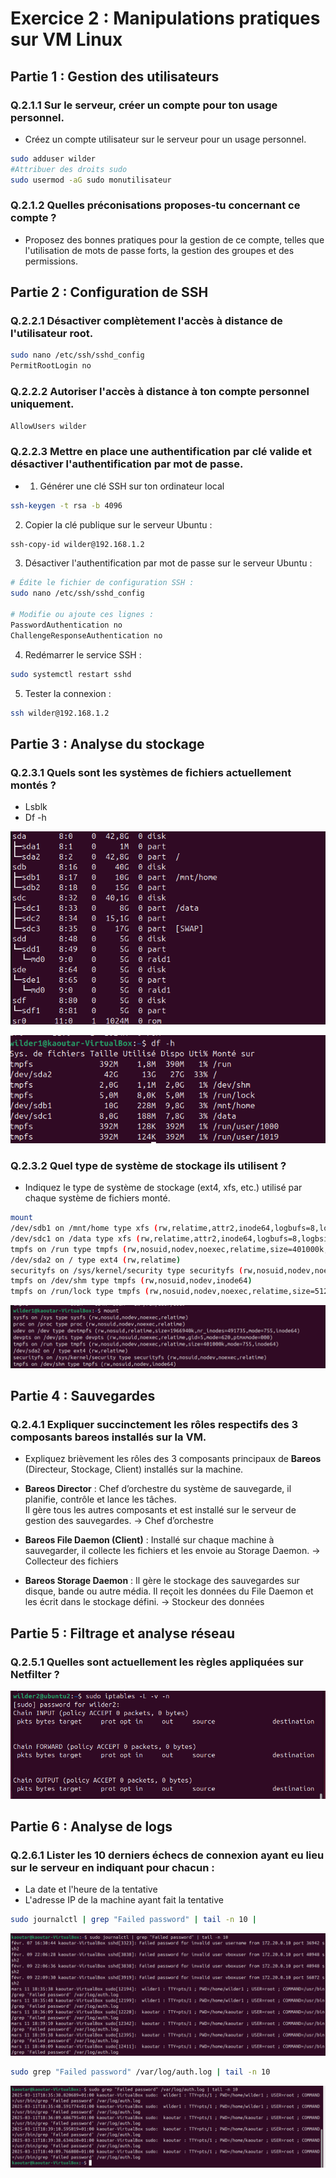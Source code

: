 # Exercice 2 : Manipulations pratiques sur VM Linux

## Partie 1 : Gestion des utilisateurs

### Q.2.1.1 Sur le serveur, créer un compte pour ton usage personnel.
- Créez un compte utilisateur sur le serveur pour un usage personnel.
```bash
sudo adduser wilder
#Attribuer des droits sudo
sudo usermod -aG sudo monutilisateur
```

### Q.2.1.2 Quelles préconisations proposes-tu concernant ce compte ?
- Proposez des bonnes pratiques pour la gestion de ce compte, telles que l'utilisation de mots de passe forts, la gestion des groupes et des permissions.

## Partie 2 : Configuration de SSH

### Q.2.2.1 Désactiver complètement l'accès à distance de l'utilisateur root.

```bash
sudo nano /etc/ssh/sshd_config
PermitRootLogin no
```

### Q.2.2.2 Autoriser l'accès à distance à ton compte personnel uniquement.

```bash
AllowUsers wilder
```

### Q.2.2.3 Mettre en place une authentification par clé valide et désactiver l'authentification par mot de passe.
- 1. Générer une clé SSH sur ton ordinateur local 
```bash
ssh-keygen -t rsa -b 4096
```
2. Copier la clé publique sur le serveur Ubuntu :

```bash
ssh-copy-id wilder@192.168.1.2
```
3. Désactiver l'authentification par mot de passe sur le serveur Ubuntu :
```bash
# Édite le fichier de configuration SSH :
sudo nano /etc/ssh/sshd_config

# Modifie ou ajoute ces lignes :
PasswordAuthentication no
ChallengeResponseAuthentication no
```
4. Redémarrer le service SSH :
```bash
sudo systemctl restart sshd
```
5. Tester la connexion :
```bash
ssh wilder@192.168.1.2
```
## Partie 3 : Analyse du stockage

### Q.2.3.1 Quels sont les systèmes de fichiers actuellement montés ?
- Lsblk
- Df -h

![lsblk](https://github.com/KAOUTARBAH/Checkpoint3_Blanc/blob/main/Images/lsblk.png)

![df](https://github.com/KAOUTARBAH/Checkpoint3_Blanc/blob/main/Images/df.png)

### Q.2.3.2 Quel type de système de stockage ils utilisent ?
- Indiquez le type de système de stockage (ext4, xfs, etc.) utilisé par chaque système de fichiers monté.

```bash
mount 
/dev/sdb1 on /mnt/home type xfs (rw,relatime,attr2,inode64,logbufs=8,logbsize=32k,noquota)
/dev/sdc1 on /data type xfs (rw,relatime,attr2,inode64,logbufs=8,logbsize=32k,noquota)
tmpfs on /run type tmpfs (rw,nosuid,nodev,noexec,relatime,size=401000k,mode=755,inode64)
/dev/sda2 on / type ext4 (rw,relatime)
securityfs on /sys/kernel/security type securityfs (rw,nosuid,nodev,noexec,relatime)
tmpfs on /dev/shm type tmpfs (rw,nosuid,nodev,inode64)
tmpfs on /run/lock type tmpfs (rw,nosuid,nodev,noexec,relatime,size=5120k,inode64)
```
![mont](https://github.com/KAOUTARBAH/Checkpoint3_Blanc/blob/main/Images/mount.png)

## Partie 4 : Sauvegardes

### Q.2.4.1 Expliquer succinctement les rôles respectifs des 3 composants bareos installés sur la VM.
- Expliquez brièvement les rôles des 3 composants principaux de **Bareos** (Directeur, Stockage, Client) installés sur la machine.


- **Bareos Director** : Chef d’orchestre du système de sauvegarde, il planifie, contrôle et lance les tâches.  
Il gère tous les autres composants et est installé sur le serveur de gestion des sauvegardes.  → Chef d’orchestre

- **Bareos File Daemon (Client)** : Installé sur chaque machine à sauvegarder, il collecte les fichiers et les envoie au Storage Daemon. → Collecteur des fichiers

- **Bareos Storage Daemon** : Il gère le stockage des sauvegardes sur disque, bande ou autre média. Il reçoit les données du File Daemon et les écrit dans le stockage défini. → Stockeur des données

## Partie 5 : Filtrage et analyse réseau

### Q.2.5.1 Quelles sont actuellement les règles appliquées sur Netfilter ?
![iptables](https://github.com/KAOUTARBAH/Checkpoint3_Blanc/blob/main/Images/iptables.png)

## Partie 6 : Analyse de logs

### Q.2.6.1 Lister les 10 derniers échecs de connexion ayant eu lieu sur le serveur en indiquant pour chacun :
- La date et l'heure de la tentative
- L'adresse IP de la machine ayant fait la tentative
```bash
sudo journalctl | grep "Failed password" | tail -n 10 | 
```
![iptables](https://github.com/KAOUTARBAH/Checkpoint3_Blanc/blob/main/Images/log2.png)

```bash
sudo grep "Failed password" /var/log/auth.log | tail -n 10
```
![iptables](https://github.com/KAOUTARBAH/Checkpoint3_Blanc/blob/main/Images/log.png)
